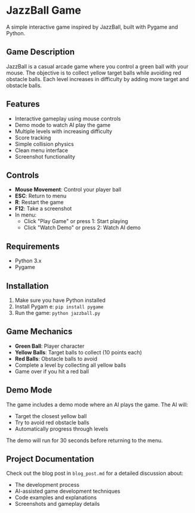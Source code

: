 # JazzBall Game

A simple interactive game inspired by JazzBall, built with Pygame and Python.

## Game Description

JazzBall is a casual arcade game where you control a green ball with your mouse. The objective is to collect yellow target balls while avoiding red obstacle balls. Each level increases in difficulty by adding more target and obstacle balls.

## Features

- Interactive gameplay using mouse controls
- Demo mode to watch AI play the game
- Multiple levels with increasing difficulty
- Score tracking
- Simple collision physics
- Clean menu interface
- Screenshot functionality

## Controls

- **Mouse Movement**: Control your player ball
- **ESC**: Return to menu
- **R**: Restart the game
- **F12**: Take a screenshot
- In menu:
  - Click "Play Game" or press 1: Start playing
  - Click "Watch Demo" or press 2: Watch AI demo

## Requirements

- Python 3.x
- Pygame

## Installation

1. Make sure you have Python installed
2. Install Pygam
e: `pip install pygame`
3. Run the game: `python jazzball.py`

## Game Mechanics

- **Green Ball**: Player character
- **Yellow Balls**: Target balls to collect (10 points each)
- **Red Balls**: Obstacle balls to avoid
- Complete a level by collecting all yellow balls
- Game over if you hit a red ball

## Demo Mode

The game includes a demo mode where an AI plays the game. The AI will:
- Target the closest yellow ball
- Try to avoid red obstacle balls
- Automatically progress through levels

The demo will run for 30 seconds before returning to the menu.

## Project Documentation

Check out the blog post in `blog_post.md` for a detailed discussion about:
- The development process
- AI-assisted game development techniques
- Code examples and explanations
- Screenshots and gameplay details
